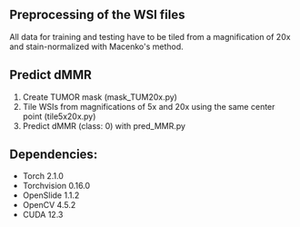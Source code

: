 ## Preprocessing of the WSI files

All data for training and testing have to be tiled from a magnification of 20x and stain-normalized with Macenko's method.

## Predict dMMR

1. Create TUMOR mask (mask_TUM20x.py)
2. Tile WSIs from magnifications of 5x and 20x using the same center point (tile5x20x.py)
3. Predict dMMR (class: 0) with pred_MMR.py   

## Dependencies:

- Torch 2.1.0
- Torchvision 0.16.0
- OpenSlide 1.1.2
- OpenCV 4.5.2
- CUDA 12.3
